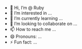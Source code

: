 - 👋 Hi, I’m @ Ruby
- 👀 I’m interested in ...
- 🌱 I’m currently learning ...
- 💞️ I’m looking to collaborate on ...
- 📫 How to reach me ...
- 😄 Pronouns: ...
- ⚡ Fun fact: ...

<!---
Ruby is a ✨ special ✨ repository because its `README.md` (this file) appears on your GitHub profile.
You can click the Preview link to take a look at your changes.
--->
